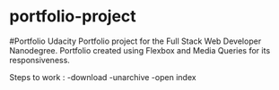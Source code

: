 # portfolio-project

#Portfolio Udacity Portfolio project for the Full Stack Web Developer Nanodegree. Portfolio created using Flexbox and Media Queries for its responsiveness.

Steps to work :
-download 
-unarchive 
-open index
